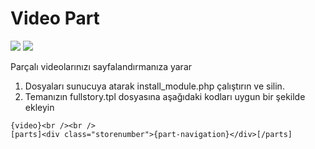 # Video Part
<img src="https://img.shields.io/badge/dle-12.1-007dad.svg"> <img src="https://img.shields.io/badge/lang-tr-ce600f.svg">

Parçalı videolarınızı sayfalandırmanıza yarar

1) Dosyaları sunucuya atarak install_module.php çalıştırın ve silin.
2) Temanızın fullstory.tpl dosyasına aşağıdaki kodları uygun bir şekilde ekleyin

```
{video}<br /><br />
[parts]<div class="storenumber">{part-navigation}</div>[/parts]
```
